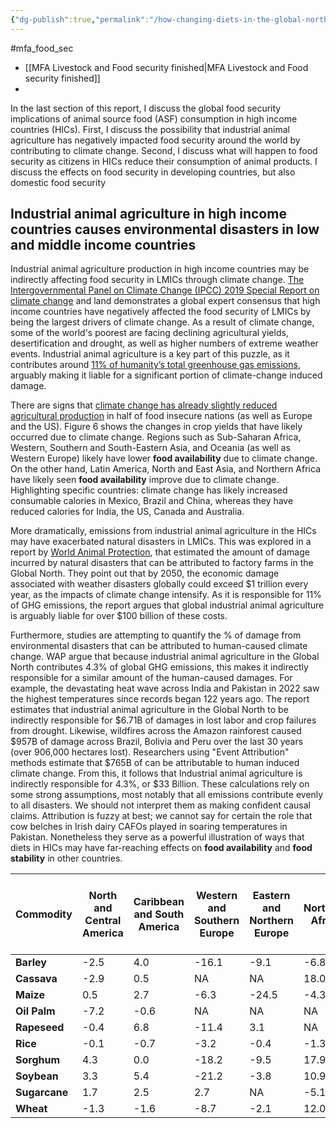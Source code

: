 ```yaml
---
{"dg-publish":true,"permalink":"/how-changing-diets-in-the-global-north-impact-food-security-across-the-world/","tags":["SE_asia"],"created":"2025-10-23T12:03:58.107+01:00","updated":"2025-10-23T12:03:58.107+01:00"}
---
```


#mfa_food_sec 
- [[MFA Livestock and Food security finished\|MFA Livestock and Food security finished]]
- 
In the last section of this report, I discuss the global food security implications of animal source food (ASF) consumption in high income countries (HICs). First, I discuss the possibility that industrial animal agriculture has negatively impacted food security around the world by contributing to climate change. Second, I discuss what will happen to food security as citizens in HICs reduce their consumption of animal products. I discuss the effects on food security in developing countries, but also domestic food security

## Industrial animal agriculture in high income countries causes environmental disasters in low and middle income countries

Industrial animal agriculture production in high income countries may be indirectly affecting food security in LMICs through climate change. [The Intergovernmental Panel on Climate Change (IPCC) 2019 Special Report on climate change](https://www.ipcc.ch/srccl/) and land demonstrates a global expert consensus that high income countries have negatively affected the food security of LMICs by being the largest drivers of climate change. As a result of climate change, some of the world's poorest are facing declining agricultural yields, desertification and drought, as well as higher numbers of extreme weather events. Industrial animal agriculture is a key part of this puzzle, as it contributes around [11% of humanity’s total greenhouse gas emissions](https://www.worldanimalprotection.org/globalassets/pdfs/reports/english/world-animal-protection-cop28-report.pdf), arguably making it liable for a significant portion of climate-change induced damage.

There are signs that [climate change has already slightly reduced agricultural production](https://journals.plos.org/plosone/article?id=10.1371/journal.pone.0217148) in half of food insecure nations (as well as Europe and the US). Figure 6 shows the changes in crop yields that have likely occurred due to climate change. Regions such as Sub-Saharan Africa, Western, Southern and South-Eastern Asia, and Oceania (as well as Western Europe) likely have lower **food availability** due to climate change. On the other hand, Latin America, North and East Asia, and Northern Africa have likely seen **food availability** improve due to climate change. Highlighting specific countries: climate change has likely increased consumable calories in Mexico, Brazil and China, whereas they have reduced calories for India, the US, Canada and Australia.

More dramatically, emissions from industrial animal agriculture in the HICs may have exacerbated natural disasters in LMICs. This was explored in a report by [World Animal Protection](https://www.worldanimalprotection.org/globalassets/pdfs/reports/english/world-animal-protection-cop28-report.pdf), that estimated the amount of damage incurred by natural disasters that can be attributed to factory farms in the Global North. They point out that by 2050, the economic damage associated with weather disasters globally could exceed $1 trillion every year, as the impacts of climate change intensify. As it is responsible for 11% of GHG emissions, the report argues that global industrial animal agriculture is arguably liable for over $100 billion of these costs.

Furthermore, studies are attempting to quantify the % of damage from environmental disasters that can be attributed to human-caused climate change. WAP argue that because industrial animal agriculture in the Global North contributes 4.3% of global GHG emissions, this makes it indirectly responsible for a similar amount of the human-caused damages. For example, the devastating heat wave across India and Pakistan in 2022 saw the highest temperatures since records began 122 years ago. The report estimates that industrial animal agriculture in the Global North to be indirectly responsible for $6.71B of damages in lost labor and crop failures from drought. Likewise, wildfires across the Amazon rainforest caused $957B of damage across Brazil, Bolivia and Peru over the last 30 years (over 906,000 hectares lost). Researchers using "Event Attribution" methods estimate that $765B of can be attributable to human induced climate change. From this, it follows that Industrial animal agriculture is indirectly responsible for 4.3%, or $33 Billion. These calculations rely on some strong assumptions, most notably that all emissions contribute evenly to all disasters. We should not interpret them as making confident causal claims. Attribution is fuzzy at best; we cannot say for certain the role that cow belches in Irish dairy CAFOs played in soaring temperatures in Pakistan.  Nonetheless they serve as a powerful illustration of ways that diets in HICs may have far-reaching effects on **food availability** and **food stability** in other countries.

| Commodity | North and Central America | Caribbean and South America | Western and Southern Europe | Eastern and Northern Europe | Northern Africa | Sub- Saharan Africa | Central and Eastern Asia | Western, Southern and South-eastern Asia | Oceania | Global |
| ----- | ----- | ----- | ----- | ----- | ----- | ----- | ----- | ----- | ----- | ----- |
| **Barley** | \-2.5 | 4.0 | \-16.1 | \-9.1 | \-6.8 | \-0.6 | 1.6 | \-0.9 | \-2.3 | **\-7.9** |
| **Cassava** | \-2.9 | 0.5 | NA | NA | 18.0 | 1.7 | 1.2 | \-5.6 | NA | **\-0.5** |
| **Maize** | 0.5 | 2.7 | \-6.3 | \-24.5 | \-4.3 | \-5.8 | 5.1 | 1.0 | \-1.2 | **0.0** |
| **Oil Palm** | \-7.2 | \-0.6 | NA | NA | NA | 0.0 | \-0.4 | \-15.9 | NA | **\-13.4** |
| **Rapeseed** | \-0.4 | 6.8 | \-11.4 | 3.1 | NA | 24.9 | 5.9 | 1.9 | 0.6 | **0.5** |
| **Rice** | \-0.1 | \-0.7 | \-3.2 | \-0.4 | \-1.3 | \-3.1 | 0.9 | \-0.8 | 4.1 | **\-0.3** |
| **Sorghum** | 4.3 | 0.0 | \-18.2 | \-9.5 | 17.9 | 0.7 | 4.9 | 0.9 | \-30.5 | **2.1** |
| **Soybean** | 3.3 | 5.4 | \-21.2 | \-3.8 | 10.9 | \-1.6 | 0.2 | \-3.2 | \-6.3 | **3.5** |
| **Sugarcane** | 1.7 | 2.5 | 2.7 | NA | \-5.1 | \-3.9 | 5.3 | \-0.6 | 0.4 | **1.0** |
| **Wheat** | \-1.3 | \-1.6 | \-8.7 | \-2.1 | 12.0 | \-2.3 | 4.5 | \-0.9 | \-5.8 | **\-0.9** |